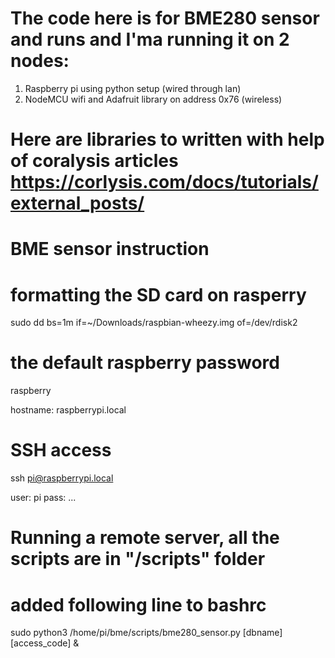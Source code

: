 # The code here is for BME280 sensor and runs and I'ma running it on 2 nodes: 
1. Raspberry pi using python setup (wired through lan)
2. NodeMCU wifi and Adafruit library on address 0x76 (wireless)

# Here are libraries to written with help of coralysis articles https://corlysis.com/docs/tutorials/external_posts/



# BME sensor instruction

# formatting the SD card on rasperry
sudo dd bs=1m if=~/Downloads/raspbian-wheezy.img of=/dev/rdisk2

# the default raspberry password
raspberry

hostname: raspberrypi.local

# SSH access
ssh pi@raspberrypi.local

user: pi
pass: ...

# Running a remote server, all the scripts are in "/scripts" folder 

# added following line to bashrc
sudo python3 /home/pi/bme/scripts/bme280_sensor.py [dbname] [access_code] &
